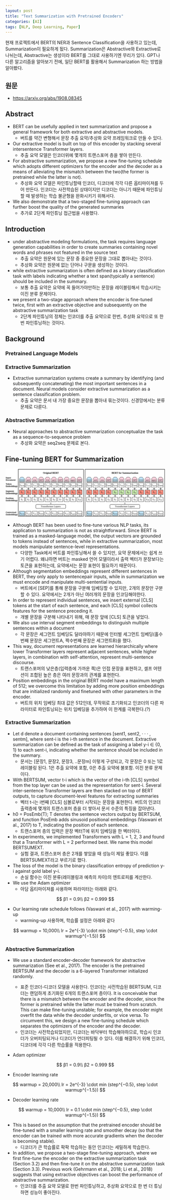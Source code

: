 ```yaml
---
layout: post
title: "Text Summarization with Pretrained Encoders"
categories: [AI]
tags: [NLP, Deep Learning, Paper]
---
```


현재 프로젝트에서 BERT의 NER과 Sentence Classification을 사용하고 있는데, Summarization이 필요하게 됬다. Summarization은 Abstractive와 Extractive로 나뉘는데, Abstractive는 생성이라 BERT를 그대로 사용하기엔 무리가 있다. GPT나 다른 알고리즘을 알아보기 전에, 일단 BERT를 활용해서 Summarization 하는 방법을 알아봤다.

## 원문 
- <https://arxiv.org/abs/1908.08345>

## Abstract
- BERT can be usefully applied in text summarization and propose a general framework for both extractive and abstractive models.
	- 버트를 약간 변형해서 문장 추출 요약/추상화 요약 프레임워크로 만들 수 있다.
- Our extractive model is built on top of this encoder by stacking several intersentence Transformer layers.
	- 추출 요약 모델은 인코더위에 몇개의 트랜스포머 층을 쌓아 만든다.
- For abstractive summarization, we propose a new fine-tuning schedule which adopts different optimizers for the encoder and the decoder as a means of alleviating the mismatch between the two(the former is pretrained while the latter is not).
	- 추상화 요약 모델은 파인튜닝할때 인코더, 디코더에 각각 다른 옵티마이져를 두어 만든다. 인코더는 사전학습된 상태이지만 디코더는 아니기 때문에 파인튜닝할 때 발생하는 학습 불균형을 완화시키기 위해서다. 
- We also demonstrate that a two-staged fine-tuning approach can further boost the quality of the generated summaries
	- 추가로 2단계 파인튜닝 접근법을 사용했다.

## Introduction
- under abstractive modeling formulations, the task requires language generation capabilities in order to create summaries containing novel words and phrases not featured in the source text
	- 추출 요약은 원문에 있는 문장 중 중요한 문장을 그대로 뽑아내는 것이다.
	- 추상화 요약은 원문에 없는 단어나 구문을 생성하는 것이다.
- while extractive summarization is often defined as a binary classification task with labels indicating whether a text span(typically a sentence) should be included in the summary.
	- 보통 추출 요약은 요약에 꼭 들어가야만하는 문장을 레이블링해서 학습시키는 이진 분류 문제이다.
-  we present a two-stage approach where the encoder is fine-tuned twice, first with an extractive objective and subsequently on the abstractive summarization task
	- 2단계 파인튜닝의 정체는 인코더를 추출 요약으로 한번, 추상화 요약으로 또 한번 파인튜닝하는 것이다.

## Background
### Pretrained Language Models

### Extractive Summarization
- Extractive summarization systems create a summary by identifying (and subsequently concatenating) the most important sentences in a document. Neural models consider extractive summarization as a sentence classification problem.
	- 추출 요약은 문서 내 가장 중요한 문장을 뽑아내 묶는것이다. 신경망에서는 분류 문제로 다룬다.

### Abstractive Summarization
- Neural approaches to abstractive summarization conceptualize the task as a sequence-to-sequence problem
	- 추상화 요약은 seq2seq 문제로 본다.

## Fine-tuning BERT for Summarization

![](/media/posts/text_summarizationwith_pretrained_encoders/architecture.png)

- Although BERT has been used to fine-tune various NLP tasks, its application to summarization is not as straightforward. Since BERT is trained as a masked-language model, the output vectors are grounded to tokens instead of sentences, while in extractive summarization, most models manipulate sentence-level representations.
	- 다양한 Task에서 버트를 파인튜닝해서 쓸 수 있지만, 요약 문제에서는 쉽게 쓰기 어렵다. 왜냐하면 버트는 masked 언어 모델이라서 출력 벡터가 문장보다는 토큰을 표현하는데, 요약에서는 문장 표현이 필요하기 때문이다.
- Although segmentation embeddings represent different sentences in BERT, they only apply to sentencepair inputs, while in summarization we must encode and manipulate multi-sentential inputs.
	- 버트에서 [SEP]를 통해 문장을 구분해 임베딩할 수 있지만, 2개의 문장만 구분할 수 있다. 요약에서는 2개가 아닌 여러개의 문장을 인코딩해야한다.
- In order to represent individual sentences, we insert external [CLS] tokens at the start of each sentence, and each [CLS] symbol collects features for the sentence preceding it.
	- 개별 문장을 구분해 나타내기 위해, 매 문장 앞에 [CLS] 토큰을 넣었다.
- We also use interval segment embeddings to distinguish multiple sentences within a document
	- 각 문장은 세그먼트 임베딩도 달라야하기 때문에 인터벌 세그먼트 임베딩(홀수번째 문장은 세그먼트A, 짝수번째 문장은 세그먼트B)을 했다.
- This way, document representations are learned hierarchically where lower Transformer layers represent adjacent sentences, while higher layers, in combination with self-attention, represent multi-sentence discourse.
	- 트랜스포머의 낮은층(입력층에 가까운 쪽)은 인접 문장을 표현하고, 셀프 어텐션이 조합된 높은 층은 여러 문장과의 관계를 표현한다.
- Position embeddings in the original BERT model have a maximum length of 512; we overcome this limitation by adding more position embeddings that are initialized randomly and finetuned with other parameters in the encoder.
	- 버트의 위치 임베딩 최대 값은 512인데, 무작위로 초기화되고 인코더의 다른 파라미터로 파인튜닝되는 위치 임베딩을 추가하여 이 한계를 극복한다.(?)

### Extractive Summarization
- Let d denote a document containing sentences [sent1, sent2, · · · , sentm], where sent-i is the i-th sentence in the document. Extractive summarization can be defined as the task of assigning a label y-i ∈ {0, 1} to each sent-i, indicating whether the sentence should be included in the summary. 
	- 문서는 [문장1, 문장2, 문장3, ..문장m] 이렇게 구성되고, 각 문장은 0 또는 1로 레이블링 된다. 1은 추출 요약에 포함, 0은 추출 요약에 불포함. 이진 분류 문제이다.
- With BERTSUM, vector t-i which is the vector of the i-th [CLS] symbol from the top layer can be used as the representation for sent-i. Several inter-sentence Transformer layers are then stacked on top of BERT outputs, to capture document-level features for extracting summaries
	- 벡터 t-i는 i번째 [CLS] 심볼로부터 시작되는 문장을 표현한다. 버트의 인코더 출력층에 몇개의 트랜스포머 층을 더 쌓아서 문서 수준의 특징을 잡아낸다.
- h0 = PosEmb(T); T denotes the sentence vectors output by BERTSUM, and function PosEmb adds sinusoid positional embeddings (Vaswani et al., 2017) to T, indicating the position of each sentence.
	- 트랜스포머 층의 입력은 문장 벡터T에 위치 임베딩을 한 벡터이다.
- In experiments, we implemented Transformers with L = 1, 2, 3 and found that a Transformer with L = 2 performed best. We name this model BERTSUMEXT.
	- 실험 결과, 트랜스포머 층은 2개를 쌓았을 때 성능이 제일 좋았다. 이를 BERTSUMEXT라고 부르기로 했다.
- The loss of the model is the binary classification entropy of prediction y-i against gold label y-i.
	- 손실 함수는 이진 분류(레이블링과 예측의 차이)의 엔트로피를 계산한다.
- We use the Adam optimizer
	- 아담 옵티마이져를 사용하며 파라미터는 아래와 같다.

$$
β1 = 0.9\\
β2 = 0.999
$$

- Our learning rate schedule follows (Vaswani et al., 2017) with warming-up
	- warming-up 사용하며, 학습률 설정은 아래와 같다

$$
warmup = 10,000\\
lr = 2e^{-3} \cdot min (step^{−0.5}, step \cdot warmup^{−1.5})
$$

### Abstractive Summarization
- We use a standard encoder-decoder framework for abstractive summarization (See et al., 2017). The encoder is the pretrained BERTSUM and the decoder is a 6-layered Transformer initialized randomly.
  - 표준 인코더-디코더 모델을 사용한다. 인코더는 사전학습된 BERTSUM, 디코더는 랜덤하게 초기화된 6개의 트랜스포머 층이다.
It is conceivable that there is a mismatch between the encoder and the decoder, since the former is pretrained while the latter must be trained from scratch. This can make fine-tuning unstable; for example, the encoder might overfit the data while the decoder underfits, or vice versa. To circumvent this, we design a new fine-tuning schedule which separates the optimizers of the encoder and the decoder.
  - 인코더는 사전학습되었지만, 디코더는 바닥부터 학습해야하므로, 학습시 인코더가 오버피팅되거나 디코더가 언더피팅될 수 있다. 이를 해결하기 위해 인코더,디코더에 각각 다른 학습률을 적용한다.

- Adam optimizer

$$
β1 = 0.9\\
β2 = 0.999
$$

- Encoder learning rate

$$
warmup = 20,000\\
lr = 2e^{-3} \cdot min (step^{−0.5}, step \cdot warmup^{−1.5})
$$

- Decoder learning rate

$$
warmup = 10,000\\
lr = 0.1 \cdot min (step^{−0.5}, step \cdot warmup^{−1.5})
$$

- This is based on the assumption that the pretrained encoder should be fine-tuned with a smaller learning rate and smoother decay (so that the encoder can be trained with more accurate gradients when the decoder is becoming stable).
  - 디코더가 큰 학습률로 팍팍 학습하는 동안 인코더는 세밀하게 학습한다.
- In addition, we propose a two-stage fine-tuning approach, where we first fine-tune the encoder on the extractive summarization task (Section 3.2) and then fine-tune it on the abstractive summarization task (Section 3.3). Previous work (Gehrmann et al., 2018; Li et al., 2018) suggests that using extractive objectives can boost the performance of abstractive summarization.
  - 인코더를 추출 요약 모델로 한번 파인튜닝하고, 추상화 요약으로 한 번 더 튜닝하면 성능이 좋아진다.
